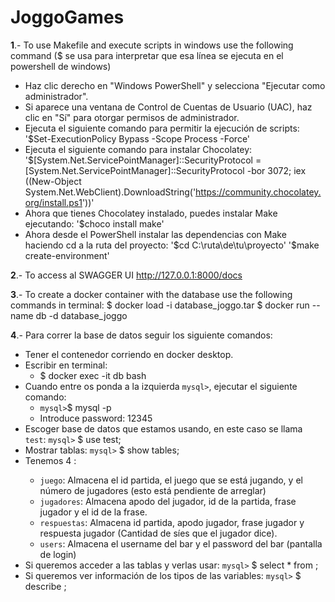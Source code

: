 # JoggoGames

**1**.- To use Makefile and execute scripts in windows use the following command ($ se usa para interpretar que esa línea se ejecuta en el powershell de windows)

   - Haz clic derecho en "Windows PowerShell" y selecciona "Ejecutar como administrador".
   - Si aparece una ventana de Control de Cuentas de Usuario (UAC), haz clic en "Sí" para otorgar permisos de administrador.
   - Ejecuta el siguiente comando para permitir la ejecución de scripts:
      '$Set-ExecutionPolicy Bypass -Scope Process -Force'
   - Ejecuta el siguiente comando para instalar Chocolatey:
      '$[System.Net.ServicePointManager]::SecurityProtocol = [System.Net.ServicePointManager]::SecurityProtocol -bor 3072; iex ((New-Object System.Net.WebClient).DownloadString('https://community.chocolatey.org/install.ps1'))'
   - Ahora que tienes Chocolatey instalado, puedes instalar Make ejecutando:
      '$choco install make'
   - Ahora desde el PowerShell instalar las dependencias con Make haciendo cd a la ruta del proyecto:
      '$cd C:\ruta\de\tu\proyecto'
      '$make create-environment'

**2**.- To access al SWAGGER UI http://127.0.0.1:8000/docs

**3**.- To create a docker container with the database use the following commands in terminal:
   $ docker load -i database_joggo.tar
   $ docker run --name db -d database_joggo

**4**.- Para correr la base de datos seguir los siguiente comandos:
   - Tener el contenedor corriendo en docker desktop.
   - Escribir en terminal:
      * $ docker exec -it db bash
   - Cuando entre os ponda a la izquierda `mysql>`, ejecutar el siguiente comando:
      * `mysql>`$ mysql -p
      * Introduce password: 12345
   - Escoger base de datos que estamos usando, en este caso se llama `test`: 
       `mysql>` $ use test;
   - Mostrar tablas:
       `mysql>` $ show tables;
   - Tenemos 4 <tablas>:
      * `juego`: Almacena el id partida, el juego que se está jugando, y el número de jugadores (esto está pendiente de arreglar)
      * `jugadores`: Almacena apodo del jugador, id de la partida, frase jugador y el id de la frase.
      * `respuestas`: Almacena id partida, apodo jugador, frase jugador y respuesta jugador (Cantidad de síes que el jugador dice).
      * `users`: Almacena el username del bar y el password del bar (pantalla de login)
   - Si queremos acceder a las tablas y verlas usar:
       `mysql>` $ select * from <tabla>;
   - Si queremos ver información de los tipos de las variables:
       `mysql>` $ describe <tabla>;     



